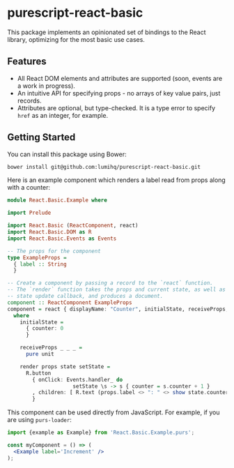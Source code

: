 # purescript-react-basic

This package implements an opinionated set of bindings to the React library, optimizing for the most basic use cases.

## Features

- All React DOM elements and attributes are supported (soon, events are a work in progress).
- An intuitive API for specifying props - no arrays of key value pairs, just records.
- Attributes are optional, but type-checked. It is a type error to specify `href` as an integer, for example.

## Getting Started

You can install this package using Bower:

```sh
bower install git@github.com:lumihq/purescript-react-basic.git
```

Here is an example component which renders a label read from props along with a counter:

```purescript
module React.Basic.Example where

import Prelude

import React.Basic (ReactComponent, react)
import React.Basic.DOM as R
import React.Basic.Events as Events

-- The props for the component
type ExampleProps =
  { label :: String
  }

-- Create a component by passing a record to the `react` function.
-- The `render` function takes the props and current state, as well as a
-- state update callback, and produces a document.
component :: ReactComponent ExampleProps
component = react { displayName: "Counter", initialState, receiveProps, render }
  where
    initialState =
      { counter: 0
      }

    receiveProps _ _ _ =
      pure unit

    render props state setState =
      R.button
        { onClick: Events.handler_ do
                     setState \s -> s { counter = s.counter + 1 }
        , children: [ R.text (props.label <> ": " <> show state.counter) ]
        }
```

This component can be used directly from JavaScript. For example, if you are using `purs-loader`:

```jsx
import {example as Example} from 'React.Basic.Example.purs';

const myComponent = () => (
  <Example label='Increment' />
);
```
